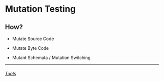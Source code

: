 # Mutation Testing

## How?

- Mutate Source Code
- Mutate Byte Code

- Mutant Schemata / Mutation Switching

---
###### [Tools](./MutationTesting_Tools.md)
